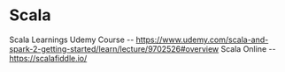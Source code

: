 # Scala
Scala Learnings 
Udemy Course -- https://www.udemy.com/scala-and-spark-2-getting-started/learn/lecture/9702526#overview
Scala Online -- https://scalafiddle.io/
